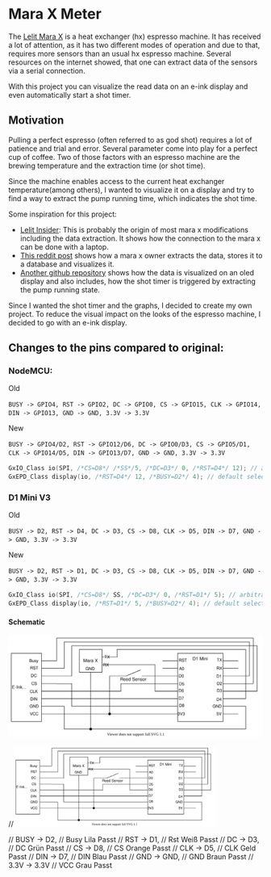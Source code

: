 # Mara X Meter

The [Lelit Mara X](https://marax.lelit.com/) is a heat exchanger (hx) espresso machine. It has received a lot of attention, as it has two different modes of operation and due to that, requires more sensors than an usual hx espresso machine. Several resources on the internet showed, that one can extract data of the sensors via a serial connection.

With this project you can visualize the read data on an e-ink display and even automatically start a shot timer.

## Motivation

Pulling a perfect espresso (often referred to as god shot) requires a lot of patience and trial and error. Several parameter come into play for a perfect cup of coffee. Two of those factors with an espresso machine are the brewing temperature and the extraction time (or shot time).

Since the machine enables access to the current heat exchanger temperature(among others), I wanted to visualize it on a display and try to find a way to extract the pump running time, which indicates the shot time.

Some inspiration for this project:

- [Lelit Insider](https://www.youtube.com/watch?v=9NL6yeq7sMM): This is probably the origin of most mara x modifications including the data extraction. It shows how the connection to the mara x can be done with a laptop.
- [This reddit post](https://www.reddit.com/r/espresso/comments/hft5zv/data_visualisation_lelit_marax_mod/) shows how a mara x owner extracts the data, stores it to a database and visualizes it.
- [Another github repository](https://github.com/alexrus/marax_timer) shows how the data is visualized on an oled display and also includes, how the shot timer is triggered by extracting the pump running state.

Since I wanted the shot timer and the graphs, I decided to create my own project. To reduce the visual impact on the looks of the espresso machine, I decided to go with an e-ink display.

## Changes to the pins compared to original:

### NodeMCU:

Old

`BUSY -> GPIO4, RST -> GPIO2, DC -> GPIO0, CS -> GPIO15, CLK -> GPIO14, DIN -> GPIO13, GND -> GND, 3.3V -> 3.3V`

New

`BUSY -> GPIO4/D2, RST -> GPIO12/D6, DC -> GPIO0/D3, CS -> GPIO5/D1, CLK -> GPIO14/D5, DIN -> GPIO13/D7, GND -> GND, 3.3V -> 3.3V`

```cpp
GxIO_Class io(SPI, /*CS=D8*/ /*SS*/5, /*DC=D3*/ 0, /*RST=D4*/ 12); // arbitrary selection of D3(=0), D4(=2), selected for default of GxEPD_Class
GxEPD_Class display(io, /*RST=D4*/ 12, /*BUSY=D2*/ 4); // default selection of D4(=2), D2(=4)
```

### D1 Mini V3

Old

`BUSY -> D2, RST -> D4, DC -> D3, CS -> D8, CLK -> D5, DIN -> D7, GND -> GND, 3.3V -> 3.3V`

New

`BUSY -> D2, RST -> D1, DC -> D3, CS -> D8, CLK -> D5, DIN -> D7, GND -> GND, 3.3V -> 3.3V`

```cpp
GxIO_Class io(SPI, /*CS=D8*/ SS, /*DC=D3*/ 0, /*RST=D1*/ 5); // arbitrary selection of D3(=0), D4(=2), selected for default of GxEPD_Class
GxEPD_Class display(io, /*RST=D1*/ 5, /*BUSY=D2*/ 4); // default selection of D4(=2), D2(=4)
```

#### Schematic

![Schematic of the mara x meter](/documentation/mara-x-meter.svg)

//<img src="/documentation/mara-x-meter.svg" width="400">

// BUSY -> D2,
// Busy Lila
Passt
// RST -> D1,
// Rst Weiß
Passt
// DC -> D3,
// DC Grün
Passt
// CS -> D8,
// CS Orange
Passt
// CLK -> D5,
// CLK Geld
Passt
// DIN -> D7,
// DIN Blau
Passt
// GND -> GND,
// GND Braun
Passt
// 3.3V -> 3.3V
// VCC Grau
Passt
